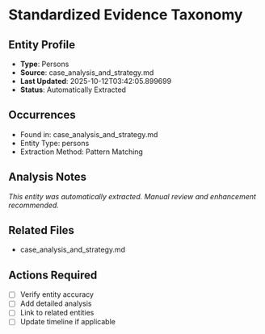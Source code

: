 # Standardized Evidence Taxonomy

## Entity Profile
- **Type**: Persons
- **Source**: case_analysis_and_strategy.md
- **Last Updated**: 2025-10-12T03:42:05.899699
- **Status**: Automatically Extracted

## Occurrences
- Found in: case_analysis_and_strategy.md
- Entity Type: persons
- Extraction Method: Pattern Matching

## Analysis Notes
*This entity was automatically extracted. Manual review and enhancement recommended.*

## Related Files
- case_analysis_and_strategy.md

## Actions Required
- [ ] Verify entity accuracy
- [ ] Add detailed analysis
- [ ] Link to related entities
- [ ] Update timeline if applicable
